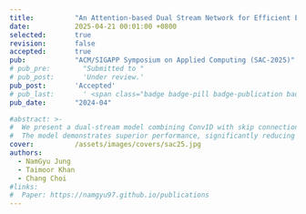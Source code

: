 ```yaml
---
title:          "An Attention-based Dual Stream Network for Efficient Electricity Price Forecasting"
date:           2025-04-21 00:01:00 +0800
selected:       true
revision:       false
accepted:       true
pub:            "ACM/SIGAPP Symposium on Applied Computing (SAC-2025)"
# pub_pre:        "Submitted to "
# pub_post:       'Under review.'
pub_post:       'Accepted'
# pub_last:       ' <span class="badge badge-pill badge-publication badge-success">Spotlight</span>'
pub_date:       "2024-04"

#abstract: >-
#  We present a dual-stream model combining Conv1D with skip connections and modified GRUs, enhanced by Spatial and Soft Attention mechanisms, for electricity price forecasting.
#  The model demonstrates superior performance, significantly reducing prediction errors across regions like New South Wales (69.33% MAE reduction) and Tasmania (16.18% MAE reduction).
cover:          /assets/images/covers/sac25.jpg
authors:
  - NamGyu Jung
  - Taimoor Khan
  - Chang Choi
#links:
#  Paper: https://namgyu97.github.io/publications
---
```

